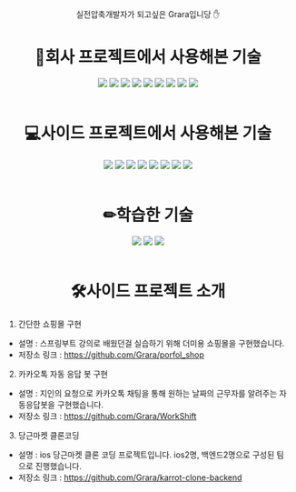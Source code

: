 

<div align = center>
  
실전압축개발자가 되고싶은 Grara입니당 ✋

<h1>🏢회사 프로젝트에서 사용해본 기술</h1>
<img src="https://img.shields.io/badge/spring-6DB33F?style=for-the-badge&logo=spring&logoColor=white">
<img src="https://img.shields.io/badge/JAVA-007396?style=for-the-badge&logo=java&logoColor=white">
<img src="https://img.shields.io/badge/mybatis-FF7100?style=for-the-badge&logo=java&logoColor=white">
<img src="https://img.shields.io/badge/HTML5-E34F26?style=for-the-badge&logo=HTML5&logoColor=white">
<img src="https://img.shields.io/badge/css3-1572B6?style=for-the-badge&logo=css3&logoColor=white">
<img src="https://img.shields.io/badge/javascript-F7DF1E?style=for-the-badge&logo=javascript&logoColor=white">
<img src="https://img.shields.io/badge/jquery-0769AD?style=for-the-badge&logo=jquery&logoColor=white">
<img src="https://img.shields.io/badge/sql_server-EC1C24?style=for-the-badge&logo=java&logoColor=white">
<img src="https://img.shields.io/badge/apache_freemarker-326CAC?style=for-the-badge&logo=apache&logoColor=white">
<br><br>

<h1>💻사이드 프로젝트에서 사용해본 기술</h1>
<img src="https://img.shields.io/badge/springboot-6DB33F?style=for-the-badge&logo=springboot&logoColor=white">
<img src="https://img.shields.io/badge/Hibernate-59666C?style=for-the-badge&logo=Hibernate&logoColor=white">
<img src="https://img.shields.io/badge/springsecurity-6DB33F?style=for-the-badge&logo=springsecurity&logoColor=white">
<img src="https://img.shields.io/badge/mysql-4479A1?style=for-the-badge&logo=mysql&logoColor=white">
<img src="https://img.shields.io/badge/aws_ec2-FF9900?style=for-the-badge&logo=amazonec2&logoColor=white">
<img src="https://img.shields.io/badge/thymeleaf-005F0F?style=for-the-badge&logo=thymeleaf&logoColor=white">
<img src="https://img.shields.io/badge/vue.js-4FC08D?style=for-the-badge&logo=vuedotjs&logoColor=white">
<img src="https://img.shields.io/badge/express-000000?style=for-the-badge&logo=express&logoColor=white">
<br><br>

<h1>✏학습한 기술</h1>
<img src="https://img.shields.io/badge/react-61DAFB?style=for-the-badge&logo=react&logoColor=white">
<img src="https://img.shields.io/badge/kotlin-7F52FF?style=for-the-badge&logo=kotlin&logoColor=white">
<img src="https://img.shields.io/badge/next.js-000000?style=for-the-badge&logo=nextdotjs&logoColor=white">
<br><br>

</div>

<h1 align= center>🛠사이드 프로젝트 소개</h1> 

1. 간단한 쇼핑몰 구현
  - 설명 : 스프링부트 강의로 배웠던걸 실습하기 위해 더미용 쇼핑몰을 구현했습니다.
  - 저장소 링크 : https://github.com/Grara/porfol_shop

2. 카카오톡 자동 응답 봇 구현
  - 설명 : 지인의 요청으로 카카오톡 채팅을 통해 원하는 날짜의 근무자를 알려주는 자동응답봇을 구현했습니다.
  - 저장소 링크 : https://github.com/Grara/WorkShift

3. 당근마켓 클론코딩
  - 설명 : ios 당근마켓 클론 코딩 프로젝트입니다. ios2명, 백엔드2명으로 구성된 팀으로 진행했습니다.
  - 저장소 링크 : https://github.com/Grara/karrot-clone-backend
